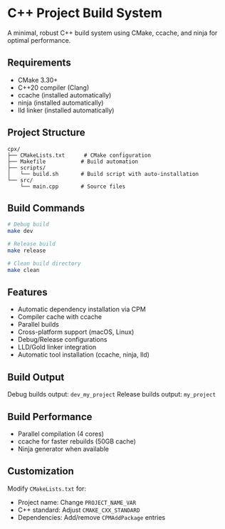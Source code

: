 # C++ Project Build System

A minimal, robust C++ build system using CMake, ccache, and ninja for optimal performance.

## Requirements

- CMake 3.30+
- C++20 compiler (Clang)
- ccache (installed automatically)
- ninja (installed automatically)
- lld linker (installed automatically)

## Project Structure

```
cpx/
├── CMakeLists.txt      # CMake configuration
├── Makefile           # Build automation
├── scripts/
│   └── build.sh       # Build script with auto-installation
└── src/
    └── main.cpp       # Source files
```

## Build Commands

```bash
# Debug build
make dev

# Release build
make release

# Clean build directory
make clean
```

## Features

- Automatic dependency installation via CPM
- Compiler cache with ccache
- Parallel builds
- Cross-platform support (macOS, Linux)
- Debug/Release configurations
- LLD/Gold linker integration
- Automatic tool installation (ccache, ninja, lld)

## Build Output

Debug builds output: `dev_my_project`
Release builds output: `my_project`

## Build Performance

- Parallel compilation (4 cores)
- ccache for faster rebuilds (50GB cache)
- Ninja generator when available

## Customization

Modify `CMakeLists.txt` for:
- Project name: Change `PROJECT_NAME_VAR`
- C++ standard: Adjust `CMAKE_CXX_STANDARD`
- Dependencies: Add/remove `CPMAddPackage` entries
